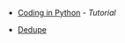 - [Coding in Python](https://www.digitalocean.com/community/tutorial_series/how-to-code-in-python-3) _- Tutorial_

- [Dedupe](dedupe.io)

